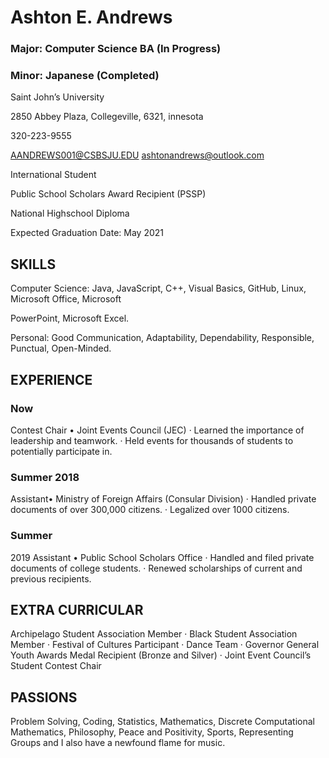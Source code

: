 # Ashton E. Andrews
### Major: Computer Science BA (In Progress)

### Minor: Japanese (Completed)

Saint John’s University

2850 Abbey Plaza, Collegeville, 6321, innesota

320-223-9555 

AANDREWS001@CSBSJU.EDU ashtonandrews@outlook.com

International Student

Public School Scholars Award Recipient (PSSP)

National Highschool Diploma

Expected Graduation Date: May 2021

## SKILLS

Computer Science: Java, JavaScript, C++, Visual Basics, GitHub, Linux, Microsoft Office, Microsoft

PowerPoint, Microsoft Excel.

Personal: Good Communication, Adaptability, Dependability, Responsible, Punctual, Open-Minded.

## EXPERIENCE
### Now
Contest Chair • Joint Events Council (JEC) · Learned the importance of leadership and teamwork. · Held events for thousands of students to potentially participate in. 

### Summer 2018 
Assistant• Ministry of Foreign Affairs (Consular Division) · Handled private documents of over 300,000 citizens. · Legalized over 1000 citizens.

### Summer 
2019 Assistant • Public School Scholars Office · Handled and filed private documents of college students. · Renewed scholarships of current and previous recipients.

## EXTRA CURRICULAR

Archipelago Student Association Member · Black Student Association Member · Festival of Cultures Participant · Dance Team · Governor General Youth Awards Medal Recipient (Bronze and Silver) · Joint Event Council’s Student Contest Chair

## PASSIONS

Problem Solving, Coding, Statistics, Mathematics, Discrete Computational Mathematics, Philosophy, Peace and Positivity, Sports, Representing Groups and I also have a newfound flame for music.
<!--
**AANDREWS001/AANDREWS001** is a ✨ _special_ ✨ repository because its `README.md` (this file) appears on your GitHub profile.

Here are some ideas to get you started:

- 🔭 I’m currently working on ...
- 🌱 I’m currently learning ...
- 👯 I’m looking to collaborate on ...
- 🤔 I’m looking for help with ...
- 💬 Ask me about ...
- 📫 How to reach me: ...
- 😄 Pronouns: ...
- ⚡ Fun fact: ...
-->
